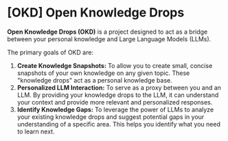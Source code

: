 # [OKD] Open Knowledge Drops

**Open Knowledge Drops (OKD)** is a project designed to act as a bridge between your personal knowledge and Large Language Models (LLMs).

The primary goals of OKD are:

1.  **Create Knowledge Snapshots:** To allow you to create small, concise snapshots of your own knowledge on any given topic. These "knowledge drops" act as a personal knowledge base.
2.  **Personalized LLM Interaction:** To serve as a proxy between you and an LLM. By providing your knowledge drops to the LLM, it can understand your context and provide more relevant and personalized responses.
3.  **Identify Knowledge Gaps:** To leverage the power of LLMs to analyze your existing knowledge drops and suggest potential gaps in your understanding of a specific area. This helps you identify what you need to learn next.
